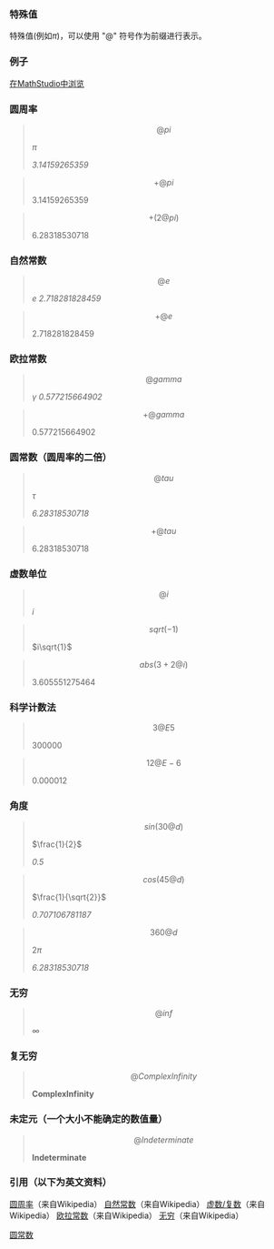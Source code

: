 ### 特殊值
特殊值(例如$\pi$)，可以使用 "@" 符号作为前缀进行表示。

### 例子
[在MathStudio中浏览](http://mathstud.io/?input[0]=QHBp&input[1]=K0BwaQ%3D%3D&input[2]=KygyQHBpKQ%3D%3D&input[3]=QGU%3D&input[4]=K0Bl&input[5]=QGdhbW1h&input[6]=K0BnYW1tYQ%3D%3D&input[7]=QHRhdQ%3D%3D&input[8]=K0B0YXU%3D&input[9]=QGk%3D&input[10]=c3FydCgtMSk%3D&input[11]=YWJzKDMrMkBpKQ%3D%3D&input[12]=M0BFNQ%3D%3D&input[13]=MTJARS02&input[14]=c2luKDMwQGQp&input[15]=Y29zKDQ1QGQp&input[16]=MzYwQGQ%3D&input[17]=QGluZg%3D%3D&input[18]=QENvbXBsZXhJbmZpbml0eQ%3D%3D&input[19]=QEluZGV0ZXJtaW5hdGU%3D)

### 圆周率
> ```math
> @pi
> ```
> $\pi$
>
> *3.14159265359*

> ```math
> +@pi
> ```
> $3.14159265359$

> ```math
> +(2@pi)
> ```
> $6.28318530718$

### 自然常数
> ```math
> @e
> ```
> $e$
> *2.718281828459*

> ```math
> +@e
> ```
> $2.718281828459$

### 欧拉常数
> ```math
> @gamma
> ```
> $\gamma$
> *0.577215664902*

> ```math
> +@gamma
> ```
> $0.577215664902$

### 圆常数（圆周率的二倍）
> ```math
> @tau
> ```
>
> $\tau$
>
> *6.28318530718*

> ```math
> +@tau
> ```
>
> $6.28318530718$

### 虚数单位
> ```math
> @i
> ```
>
> $i$

> ```math
> sqrt(-1)
> ```
>
> $i\sqrt{1}$

> ```math
> abs(3 + 2@i)
> ```
>
> $3.605551275464$

### 科学计数法
> ```math
> 3@E5
> ```
>
> $300000$

> ```math
> 12@E-6
> ```
>
> $0.000012$

### 角度
> ```math
> sin(30@d)
> ```
>
> $\frac{1}{2}$
>
> *0.5*

> ```math
> cos(45@d)
> ```
>
> $\frac{1}{\sqrt{2}}$
>
> *0.707106781187*

> ```math
> 360@d
> ```
>
> $2\pi$
>
> *6.28318530718*

### 无穷
> ```math
> @inf
> ```
>
> $\infty$

### 复无穷
> ```math
> @ComplexInfinity
> ```
>
> **ComplexInfinity**

### 未定元（一个大小不能确定的数值量）
> ```math
> @Indeterminate
> ```
>
> **Indeterminate**

### 引用（以下为英文资料）

[圆周率](http://en.wikipedia.org/wiki/Pi)（来自Wikipedia）
[自然常数](http://en.wikipedia.org/wiki/E_(mathematical_constant))（来自Wikipedia）
[虚数/复数](http://en.wikipedia.org/wiki/Imaginary_number)（来自Wikipedia）
[欧拉常数](http://en.wikipedia.org/wiki/Euler_gamma)（来自Wikipedia）
[无穷](http://en.wikipedia.org/wiki/Infinity)（来自Wikipedia）

[圆常数](http://www.tauday.com)
